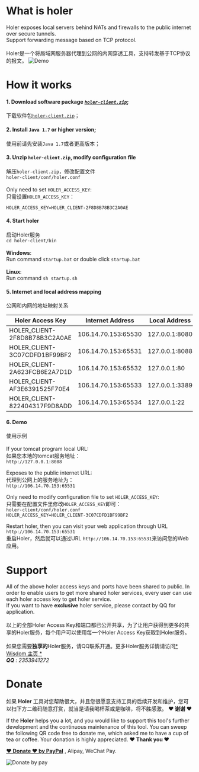 # What is holer
Holer exposes local servers behind NATs and firewalls to the public internet over secure tunnels. <br/>
Support forwarding message based on TCP protocol.<br/><br/>
Holer是一个将局域网服务器代理到公网的内网穿透工具，支持转发基于TCP协议的报文。
![Demo](https://github.com/Wisdom-Projects/holer/blob/master/Image/demo.png)
# How it works
#### 1. Download software package [*`holer-client.zip`*](https://github.com/Wisdom-Projects/holer/blob/master/Binary);
下载软件包[`holer-client.zip`](https://github.com/Wisdom-Projects/holer/blob/master/Binary)；

#### 2. Install `Java 1.7` or higher version;
使用前请先安装`Java 1.7`或者更高版本；

#### 3. Unzip `holer-client.zip`, modify configuration file
解压`holer-client.zip`，修改配置文件<br/>
`holer-client/conf/holer.conf`<br/><br/>
Only need to set `HOLER_ACCESS_KEY`:<br/>
只需设置`HOLER_ACCESS_KEY`：

`HOLER_ACCESS_KEY=HOLER_CLIENT-2F8D8B78B3C2A0AE`<br/>
     
#### 4. Start holer
启动Holer服务<br/>
`cd holer-client/bin`<br/><br/>
**Windows**:<br/>
Run command `startup.bat` or double click `startup.bat`<br/><br/>
**Linux**:<br/>
Run command `sh startup.sh`
     
#### 5. Internet and local address mapping
公网和内网的地址映射关系

Holer Access Key             |Internet Address   | Local Address
-----------------------------|-------------------|---------------
HOLER_CLIENT-2F8D8B78B3C2A0AE|106.14.70.153:65530|127.0.0.1:8080
HOLER_CLIENT-3C07CDFD1BF99BF2|106.14.70.153:65531|127.0.0.1:8088
HOLER_CLIENT-2A623FCB6E2A7D1D|106.14.70.153:65532|127.0.0.1:80
HOLER_CLIENT-AF3E6391525F70E4|106.14.70.153:65533|127.0.0.1:3389
HOLER_CLIENT-822404317F9D8ADD|106.14.70.153:65534|127.0.0.1:22

#### 6. Demo
使用示例<br/><br/>
If your tomcat program local URL: <br/>
如果您本地的tomcat服务地址：<br/>
`http://127.0.0.1:8088`<br/>

Exposes to the public internet URL: <br/>
代理到公网上的服务地址为：<br/>
`http://106.14.70.153:65531`<br/>

Only need to modify configuration file to set `HOLER_ACCESS_KEY`: <br/>
只需要在配置文件里修改`HOLER_ACCESS_KEY`即可：<br/>
`holer-client/conf/holer.conf`<br/>
`HOLER_ACCESS_KEY=HOLER_CLIENT-3C07CDFD1BF99BF2`<br/>

Restart holer, then you can visit your web application through URL `http://106.14.70.153:65531`<br/>
重启Holer，然后就可以通过URL `http://106.14.70.153:65531`来访问您的Web应用。<br/>

# Support
All of the above holer access keys and ports have been shared to public. In order to enable users to get more shared holer services, every user can use each holer access key to get holer service. <br/>
If you want to have **exclusive** holer service, please contact by QQ for application.<br/><br/>
以上的全部Holer Access Key和端口都已公开共享，为了让用户获得到更多的共享的Holer服务，每个用户可以使用每一个Holer Access Key获取到Holer服务。<br/><br/>
如果您需要**独享的**Holer服务，请QQ联系开通。更多Holer服务详情请访问[* Wisdom 主页 *](http://121.196.199.47/index.html)<br/>
_**QQ**    : 2353941272_<br/>

# Donate
如果 **Holer** 工具对您帮助很大，并且您很愿意支持工具的后续开发和维护，您可以扫下方二维码随意打赏，就当是请我喝杯茶或是咖啡，将不胜感激。 **♥ 谢谢 ♥**

If the **Holer** helps you a lot, and you would like to support this tool's further development and the continuous maintenance of this tool. You can sweep the following QR code free to donate me, which asked me to have a cup of tea or coffee. Your donation is highly appreciated. **♥ Thank you ♥** <br/>

[**♥ Donate ♥ by PayPal**](https://www.paypal.me/WisdomTool) , Alipay, WeChat Pay.

![Donate by pay](https://github.com/Wisdom-Projects/rest-client/blob/master/images/donate_pay.png)

